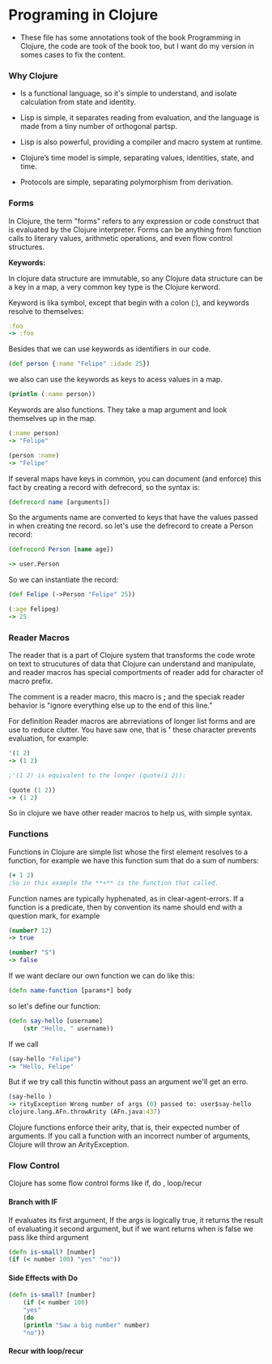 # Programing in Clojure 
 - These file has some annotations took of the book Programming in Clojure, the code are took of the book too, but I want do my version in somes cases to fix the content.

### Why Clojure

- Is a functional language, so it's simple to understand, and isolate calculation from state and identity.

- Lisp is simple, it separates reading from evaluation, and
the language is made  from a tiny number of orthogonal partsp.

- Lisp is also powerful, providing a compiler and macro system at runtime.

- Clojure’s time model is simple, separating values, identities, state, and time.

- Protocols are simple, separating polymorphism from derivation.


### Forms

In Clojure, the term "forms" refers to any expression or code construct that is evaluated by the Clojure interpreter. Forms can be anything from function calls to literary values, arithmetic operations, and even flow control structures.


**Keywords:**

In clojure data structure are immutable, so any Clojure data structure can be a key in a map, a very common key type is the Clojure kerword.

Keyword is lika symbol, except that begin with a colon (:), and keywords resolve to themselves:
```clojure
:foo
-> :foo
```
Besides that we can use keywords as identifiers in our code.
```clojure
(def person {:name "Felipe" :idade 25})
```
we also can use the keywords as keys to acess values in a map.
```clojure
(println (:name person))
```
Keywords are also functions. They take a map argument and look themselves
up in the map.
```clojure
(:name person)
-> "Felipe"

(person :name)
-> "Felipe"
```

If several maps have keys in common, you can document (and enforce) this
fact by creating a record with defrecord, so the syntax is:
```clojure
(defrecord name [arguments])
```
So the arguments name are converted to keys that have the values passed in when creating tne record. so let's use the defrecord to create a Person record: 
```clojure
(defrecord Person [name age])

-> user.Person
```
So we can instantiate the record: 
```clojure
(def Felipe (->Person "Felipe" 25))

(:age Felipeg)
-> 25
```


### Reader Macros

The reader that is a part of Clojure system that transforms the code wrote on text to strucutures of data that Clojure can understand and manipulate, and reader macros has special comportments of reader add for character of macro prefix.

The comment is a reader macro, this macro is **;** and the speciak reader behavior is "ignore everything else up to the end of this line."

For definition Reader macros are abrreviations of longer list forms and are use to reduce clutter. You have saw one, that is **'** these character prevents evaluation, for example:
```clojure
'(1 2)
-> (1 2)

;'(1 2) is equivalent to the longer (quote(1 2)):

(quote (1 2))
-> (1 2)
```

So in clojure we have other reader macros to help us, with simple syntax.

### Functions 

Functions in Clojure are simple list whose the first element resolves to a function, for example we have this function sum that do a sum of numbers:
```clojure
(+ 1 2)
;So in this example the **+** is the function that called.
```
Function names are typically hyphenated, as in clear-agent-errors. If a function
is a predicate, then by convention its name should end with a question mark, for example
```clojure
(number? 12)
-> true

(number? "S")
-> false
```

If we want declare our own function we can do like this:
```clojure
(defn name-function [params*] body
```

so let's define our function:
```clojure
(defn say-hello [username]
    (str "Hello, " username))
```
If we call
```clojure
(say-hello "Felipe")
-> "Hello, Felipe"
```
But if we try call this functin without pass an argument we'll get an erro.
```clojure
(say-hello )
-> rityException Wrong number of args (0) passed to: user$say-hello
clojure.lang.AFn.throwArity (AFn.java:437)
```
Clojure functions enforce their arity, that is, their expected number of arguments. If you call a function with an incorrect number of arguments, Clojure
will throw an ArityException.


### Flow Control

Clojure has some flow control forms like if, do , loop/recur


#### Branch with IF

If evaluates its first argument, If the args is logically true, it returns the result of evaluating it second argument, but if we want returns when is false we pass like third argument
```clojure
(defn is-small? [number]
(if (< number 100) "yes" "no"))
```

#### Side Effects with Do


```clojure
(defn is-small? [number]
    (if (< number 100)
    "yes"
    (do
    (println "Saw a big number" number)
    "no"))
```


#### Recur with loop/recur 